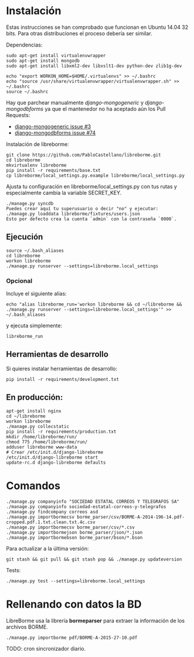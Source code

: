 # Instalación

Estas instrucciones se han comprobado que funcionan en Ubuntu 14.04 32 bits. Para otras distribuciones el proceso debería ser similar.

Dependencias:

    sudo apt-get install virtualenvwrapper
    sudo apt-get install mongodb
    sudo apt-get install libxml2-dev libxslt1-dev python-dev zlib1g-dev

    echo "export WORKON_HOME=$HOME/.virtualenvs" >> ~/.bashrc
    echo "source /usr/share/virtualenvwrapper/virtualenvwrapper.sh" >> ~/.bashrc
    source ~/.bashrc

Hay que parchear manualmente *django-mongogeneric* y *django-mongodbforms* ya que el mantenedor no ha aceptado aún los Pull Requests:

- [django-mongogeneric issue #3](https://github.com/jschrewe/django-mongogeneric/pull/3)
- [django-mongodbforms issue #74](https://github.com/jschrewe/django-mongodbforms/pull/74)

Instalación de libreborme:

    git clone https://github.com/PabloCastellano/libreborme.git
    cd libreborme
    mkvirtualenv libreborme
    pip install -r requirements/base.txt
    cp libreborme/local_settings.py.example libreborme/local_settings.py

Ajusta tu configuración en libreborme/local_settings.py con tus rutas y especialmente cambia la variable SECRET_KEY.

    ./manage.py syncdb
    Puedes crear aquí tu superusuario o decir "no" y ejecutar:
    ./manage.py loaddata libreborme/fixtures/users.json
    Esto por defecto crea la cuenta `admin` con la contraseña `0000`.

## Ejecución

    source ~/.bash_aliases
    cd libreborme
    workon libreborme
    ./manage.py runserver --settings=libreborme.local_settings

### Opcional

Incluye el siguiente alias:

    echo "alias libreborme_run='workon libreborme && cd ~/libreborme && ./manage.py runserver --settings=libreborme.local_settings'" >> ~/.bash_aliases

y ejecuta simplemente:

    libreborme_run
## Herramientas de desarrollo
Si quieres instalar herramientas de desarrollo:

    pip install -r requirements/development.txt

## En producción:

    apt-get install nginx
    cd ~/libreborme
    workon libreborme
    ./manage.py collecstatic
    pip install -r requirements/production.txt
    mkdir /home/libreborme/run/
    chmod 775 /home/libreborme/run/
    adduser libreborme www-data
    # Crear /etc/init.d/django-libreborme
    /etc/init.d/django-libreborme start
    update-rc.d django-libreborme defaults

# Comandos

    ./manage.py companyinfo "SOCIEDAD ESTATAL CORREOS Y TELEGRAFOS SA"
    ./manage.py companyinfo sociedad-estatal-correos-y-telegrafos
    ./manage.py findcompany correos asd
    ./manage.py importbormecsv borme_parser/csv/BORME-A-2014-196-14.pdf-cropped.pdf.1.txt.clean.txt.4c.csv
    ./manage.py importbormecsv borme_parser/csv/*.csv
    ./manage.py importbormejson borme_parser/json/*.json
    ./manage.py importbormebson borme_parser/bson/*.bson

Para actualizar a la última versión:

    git stash && git pull && git stash pop && ./manage.py updateversion

Tests:

    ./manage.py test --settings=libreborme.local_settings

# Rellenando con datos la BD

LibreBorme usa la librería **bormeparser** para extraer la información de los archivos BORME.

    ./manage.py importborme pdf/BORME-A-2015-27-10.pdf

TODO: cron sincronizador diario.
